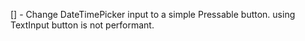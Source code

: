 [] - Change DateTimePicker input to a simple Pressable button. using TextInput button is not performant.
